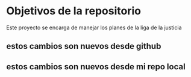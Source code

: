 # Objetivos de la repositorio

Este proyecto se encarga de manejar los planes de la liga de la justicia

## estos cambios son nuevos desde github
## estos cambios son nuevos desde mi repo local
